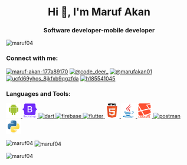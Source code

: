 <h1 align="center">Hi 👋, I'm Maruf Akan</h1>

<h3 align="center">Software developer-mobile developer</h3>

<p align="left"> <img src="https://komarev.com/ghpvc/?username=maruf04&label=Profile%20views&color=0e75b6&style=flat" alt="maruf04" /> </p>

<h3 align="left">Connect with me:</h3>
<p align="left">
<a href="https://linkedin.com/in/maruf-akan-177a89170" target="blank"><img align="center" src="https://cdn.jsdelivr.net/npm/simple-icons@3.0.1/icons/linkedin.svg" alt="maruf-akan-177a89170" height="30" width="40" /></a>
<a href="https://instagram.com/@code_deer_" target="blank"><img align="center" src="https://cdn.jsdelivr.net/npm/simple-icons@3.0.1/icons/instagram.svg" alt="@code_deer_" height="30" width="40" /></a>
<a href="https://medium.com/@marufakan01" target="blank"><img align="center" src="https://cdn.jsdelivr.net/npm/simple-icons@3.0.1/icons/medium.svg" alt="@marufakan01" height="30" width="40" /></a>
<a href="https://www.youtube.com/c/ucfd69yhos_8jkfxb9qgzfda" target="blank"><img align="center" src="https://cdn.jsdelivr.net/npm/simple-icons@3.0.1/icons/youtube.svg" alt="ucfd69yhos_8jkfxb9qgzfda" height="30" width="40" /></a>
<a href="https://www.hackerrank.com/h185541045" target="blank"><img align="center" src="https://cdn.jsdelivr.net/npm/simple-icons@3.0.1/icons/hackerrank.svg" alt="h185541045" height="30" width="40" /></a>
</p>

<h3 align="left">Languages and Tools:</h3>
<p align="left"> <a href="https://developer.android.com" target="_blank"> <img src="https://raw.githubusercontent.com/devicons/devicon/master/icons/android/android-original-wordmark.svg" alt="android" width="40" height="40"/> </a> <a href="https://getbootstrap.com" target="_blank"> <img src="https://raw.githubusercontent.com/devicons/devicon/master/icons/bootstrap/bootstrap-plain-wordmark.svg" alt="bootstrap" width="40" height="40"/> </a> <a href="https://dart.dev" target="_blank"> <img src="https://www.vectorlogo.zone/logos/dartlang/dartlang-icon.svg" alt="dart" width="40" height="40"/> </a> <a href="https://firebase.google.com/" target="_blank"> <img src="https://www.vectorlogo.zone/logos/firebase/firebase-icon.svg" alt="firebase" width="40" height="40"/> </a> <a href="https://flutter.dev" target="_blank"> <img src="https://www.vectorlogo.zone/logos/flutterio/flutterio-icon.svg" alt="flutter" width="40" height="40"/> </a> <a href="https://www.w3.org/html/" target="_blank"> <img src="https://raw.githubusercontent.com/devicons/devicon/master/icons/html5/html5-original-wordmark.svg" alt="html5" width="40" height="40"/> </a> <a href="https://www.java.com" target="_blank"> <img src="https://raw.githubusercontent.com/devicons/devicon/master/icons/java/java-original.svg" alt="java" width="40" height="40"/> </a> <a href="https://laravel.com/" target="_blank"> <img src="https://raw.githubusercontent.com/devicons/devicon/master/icons/laravel/laravel-plain-wordmark.svg" alt="laravel" width="40" height="40"/> </a> <a href="https://postman.com" target="_blank"> <img src="https://www.vectorlogo.zone/logos/getpostman/getpostman-icon.svg" alt="postman" width="40" height="40"/> </a> <a href="https://www.python.org" target="_blank"> <img src="https://raw.githubusercontent.com/devicons/devicon/master/icons/python/python-original.svg" alt="python" width="40" height="40"/> </a> </p>

<p><img align="left" src="https://github-readme-stats.vercel.app/api/top-langs?username=maruf04&show_icons=true&locale=en&layout=compact" alt="maruf04" /></p>

<p>&nbsp;<img align="center" src="https://github-readme-stats.vercel.app/api?username=maruf04&show_icons=true&locale=en" alt="maruf04" /></p>

<p><img align="center" src="https://github-readme-streak-stats.herokuapp.com/?user=maruf04&" alt="maruf04" /></p>


<!-- 
<img src="https://media1.giphy.com/media/YkXNjAkG7CfEVx3gcy/giphy.gif"  >
<img src="https://developers.giphy.com/branch/master/static/api-c99e353f761d318322c853c03ebcf21b.gif" width="400" >
-->
<!--
**maruf04/maruf04** is a ✨ _special_ ✨ repository because its `README.md` (this file) appears on your GitHub profile.

Here are some ideas to get you started:

- 🔭 I’m currently working on ...
- 🌱 I’m currently learning ...
- 👯 I’m looking to collaborate on ...
- 🤔 I’m looking for help with ...
- 💬 Ask me about ...
- 📫 How to reach me: ...
- 😄 Pronouns: ...
- ⚡ Fun fact: ...
-->
